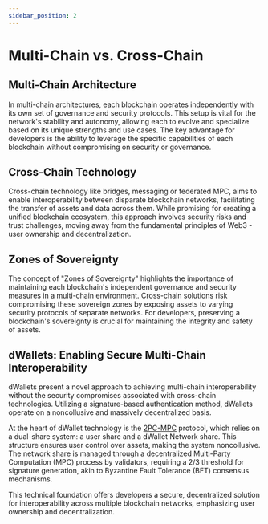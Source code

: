 ```yaml
---
sidebar_position: 2
---
```


# Multi-Chain vs. Cross-Chain

## Multi-Chain Architecture

In multi-chain architectures, each blockchain operates independently with its own set of governance and security protocols. This setup is vital for the network's stability and autonomy, allowing each to evolve and specialize based on its unique strengths and use cases. The key advantage for developers is the ability to leverage the specific capabilities of each blockchain without compromising on security or governance.

## Cross-Chain Technology

Cross-chain technology like bridges, messaging or federated MPC, aims to enable interoperability between disparate blockchain networks, facilitating the transfer of assets and data across them. While promising for creating a unified blockchain ecosystem, this approach involves security risks and trust challenges, moving away from the fundamental principles of Web3 - user ownership and decentralization.

## Zones of Sovereignty

The concept of "Zones of Sovereignty" highlights the importance of maintaining each blockchain's independent governance and security measures in a multi-chain environment. Cross-chain solutions risk compromising these sovereign zones by exposing assets to varying security protocols of separate networks. For developers, preserving a blockchain's sovereignty is crucial for maintaining the integrity and safety of assets.

## dWallets: Enabling Secure Multi-Chain Interoperability

dWallets present a novel approach to achieving multi-chain interoperability without the security compromises associated with cross-chain technologies. Utilizing a signature-based authentication method, dWallets operate on a noncollusive and massively decentralized basis.

At the heart of dWallet technology is the [2PC-MPC](cryptography/2pc-mpc.md) protocol, which relies on a dual-share system: a user share and a dWallet Network share. This structure ensures user control over assets, making the system noncollusive. The network share is managed through a decentralized Multi-Party Computation (MPC) process by validators, requiring a 2/3 threshold for signature generation, akin to Byzantine Fault Tolerance (BFT) consensus mechanisms.

This technical foundation offers developers a secure, decentralized solution for interoperability across multiple blockchain networks, emphasizing user ownership and decentralization.
